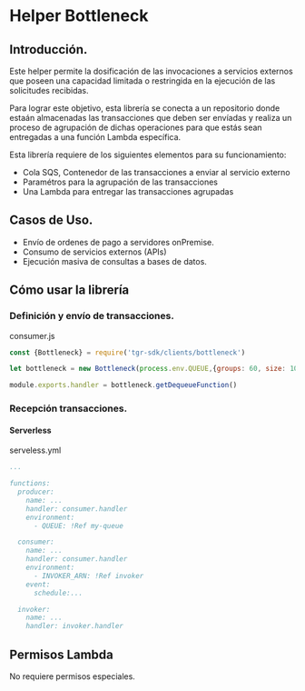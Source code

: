 # Helper Bottleneck

## Introducción.
Este helper permite la dosificación de las invocaciones a servicios externos que poseen una capacidad limitada o restringida en la ejecución de las solicitudes recibidas.

Para lograr este objetivo, esta librería se conecta a un repositorio donde estaán almacenadas las transacciones que deben ser envíadas y realiza un proceso de agrupación de dichas operaciones para que estás sean entregadas a una función Lambda específica.

Esta librería requiere de los siguientes elementos para su funcionamiento:

- Cola SQS, Contenedor de las transacciones a enviar al servicio externo
- Paramétros para la agrupación de las transacciones
- Una Lambda para entregar las transacciones agrupadas

## Casos de Uso.
- Envío de ordenes de pago a servidores onPremise.
- Consumo de servicios externos (APIs)
- Ejecución masiva de consultas a bases de datos.

## Cómo usar la librería

### Definición y envío de transacciones.
consumer.js
```js
const {Bottleneck} = require('tgr-sdk/clients/bottleneck')

let bottleneck = new Bottleneck(process.env.QUEUE,{groups: 60, size: 10, channel:{type:LAMBDA, arn:process.env.INVOKER_ARN})

module.exports.handler = bottleneck.getDequeueFunction()
```

### Recepción transacciones.

#### Serverless
serveless.yml
```yml
...

functions:
  producer:
    name: ...
    handler: consumer.handler
    environment:
      - QUEUE: !Ref my-queue

  consumer:
    name: ...
    handler: consumer.handler
    environment: 
      - INVOKER_ARN: !Ref invoker
    event:
      schedule:...

  invoker:
    name: ...
    handler: invoker.handler
```

## Permisos Lambda
No requiere permisos especiales.


